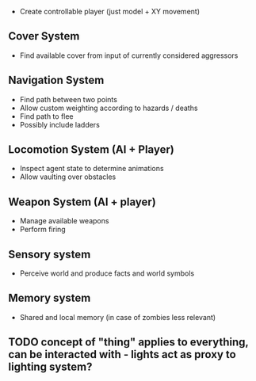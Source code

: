 * Create controllable player (just model + XY movement)


## Cover System
* Find available cover from input of currently considered aggressors

## Navigation System
* Find path between two points
* Allow custom weighting according to hazards / deaths
* Find path to flee
* Possibly include ladders

## Locomotion System (AI + Player)
* Inspect agent state to determine animations
* Allow vaulting over obstacles

## Weapon System (AI + player)
* Manage available weapons
* Perform firing

## Sensory system
* Perceive world and produce facts and world symbols

## Memory system
* Shared and local memory (in case of zombies less relevant)

## TODO concept of "thing" applies to everything, can be interacted with - lights act as proxy to lighting system?